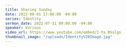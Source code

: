 ```yaml
---
title: Sharing Sunday
date: 2022-08-01 17:08:00 -04:00
series: Identity
sermon_date: 2022-07-31 09:00:00 -04:00
speaker: Various
video_url: https://www.youtube.com/embed/I-Ya_RGslgs
thumbnail_image: "/uploads/Identity%20Image.jpg"
---
```


